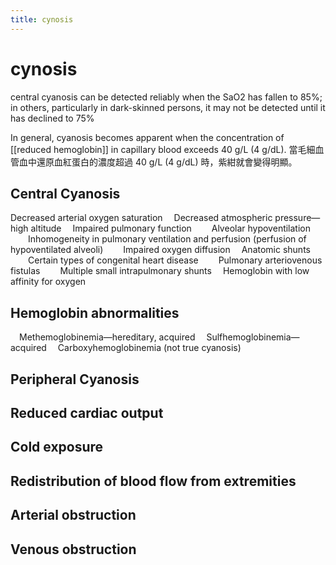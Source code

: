 ```yaml
---
title: cynosis
---
```

# cynosis

central cyanosis can be detected reliably when the SaO2 has fallen to 85%; in others, particularly in dark-skinned persons, it may not be detected until it has declined to 75%

In general, cyanosis becomes apparent when the concentration of [[reduced hemoglobin]] in capillary blood exceeds 40 g/L (4 g/dL).
當毛細血管血中還原血紅蛋白的濃度超過 40 g/L (4 g/dL) 時，紫紺就會變得明顯。

## Central Cyanosis
Decreased arterial oxygen saturation
 Decreased atmospheric pressure—high altitude
 Impaired pulmonary function
  Alveolar hypoventilation
  Inhomogeneity in pulmonary ventilation and perfusion (perfusion of hypoventilated alveoli)
  Impaired oxygen diffusion
 Anatomic shunts
  Certain types of congenital heart disease
  Pulmonary arteriovenous fistulas
  Multiple small intrapulmonary shunts
 Hemoglobin with low affinity for oxygen
## Hemoglobin abnormalities
 Methemoglobinemia—hereditary, acquired
 Sulfhemoglobinemia—acquired
 Carboxyhemoglobinemia (not true cyanosis)
## Peripheral Cyanosis
## Reduced cardiac output
## Cold exposure
## Redistribution of blood flow from extremities
## Arterial obstruction
## Venous obstruction
